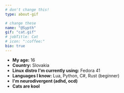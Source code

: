 ```yaml
---
# don't change this!
type: about-gif

# change these
name: "@Sypth"
gif: "cat.gif"
# jobTitle: Cat
# icon: ":coffee:"
bio: true
---
```


- **My age:** 16
- **Country:** Slovakia
- **Linux distro I'm currently using:** Fedora 41
- **Languages I know:** Lua, Python, C#, Rust (beginner)
- **I'm neurodivergent (adhd, ocd)**
- **Cats are kool**